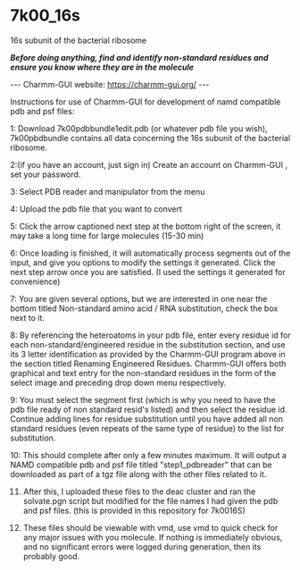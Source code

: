 # 7k00_16s
16s subunit of the bacterial ribosome

***Before doing anything, find and identify non-standard residues and ensure you know where they are in the molecule***

--- Charmm-GUI website: https://charmm-gui.org/ ---

 Instructions for use of Charmm-GUI for development of namd compatible pdb and psf files:

 1: Download 7k00pdbbundle1edit.pdb (or whatever pdb file you wish), 7k00pbdbundle contains all data concerning the 16s subunit of the bacterial ribosome.

 
 2:(if you have an account, just sign in) Create an account on Charmm-GUI , set your password.

 
 3: Select PDB reader and manipulator from the menu

 
 4: Upload the pdb file that you want to convert

 
 5: Click the arrow captioned next step at the bottom right of the screen, it may take a long time for large molecules (15-30 min)

 
 6: Once loading is finished, it will automatically process segments out of the input, and give you options to modify the settings it generated. Click the next step arrow once you are satisfied. (I used the settings it generated for convenience)

 
 7: You are given several options, but we are interested in one near the bottom titled Non-standard amino acid / RNA substitution, check the box next to it.

 
 8: By referencing the heteroatoms in your pdb file, enter every residue id for each non-standard/engineered residue in the substitution section, and use its 3 letter identification as provided by the Charmm-GUI program above in the section titled Renaming Engineered Residues. Charmm-GUI offers both graphical and text entry for the non-standard residues in the form of the select image and preceding drop down menu respectively.

 
 9: You must select the segment first (which is why you need to have the pdb file ready of non standard resid's listed) and then select the residue id. Continue adding lines for residue substitution until you have added all non standard residues (even repeats of the same type of residue) to the list for substitution. 


 10: This should complete after only a few minutes maximum. It will output a NAMD compatible pdb and psf file titled "step1_pdbreader" that can be downloaded as part of a tgz file along with the other files related to it.


 11. After this, I uploaded these files to the deac cluster and ran the solvate.pgn script but modified for the file names I had given the pdb and psf files. (this is provided in this repository for 7k0016S)


 12. These files should be viewable with vmd, use vmd to quick check for any major issues with you molecule. If nothing is immediately obvious, and no significant errors were logged during generation, then its probably good. 
